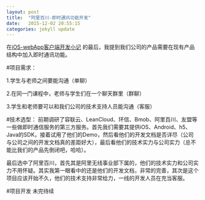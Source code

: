 ```yaml
---
layout: post
title:  "阿里百川-即时通讯功能开发"
date:   2015-12-02 20:55:15
categories: jekyll update
---
```

    
在[iOS-webApp客户端开发小记](../../11/06/iOS-webApp客户端开发-小记.html) 的最后，我提到我们公司的产品需要在现有产品结构中加入即时通讯功能。

#项目需求：

1.学生与老师之间要能沟通（单聊）

2.在同一门课程中，老师与学生们在一个聊天群里（群聊）

3.学生和老师要可以和我们公司的技术支持人员能沟通（客服）


#技术选型：
前期调研了容联云、LeanCloud、环信、Bmob、阿里百川、友盟等一些做即时通信服务的第三方服务。首先我们需要其提供iOS、Android、h5、Java的SDK，接着试用了他们的Demo，然后看他们的开发文档是否详尽（公司与公司之间的开发文档真的差距好大），最后看他们的技术实力与公司实力（总不能比我们的产品先倒闭吧，哈哈）。

最后选中了阿里百川，首先其是阿里无线事业部下属的，他们的技术实力和公司实力不用怀疑。其实我第一眼看中的还是他们的开发文档，非常的完善，其次是这个项目应该开始不久，他们的技术支持非常给力，一线的开发人员在充当客服。

#项目开发
未完待续
